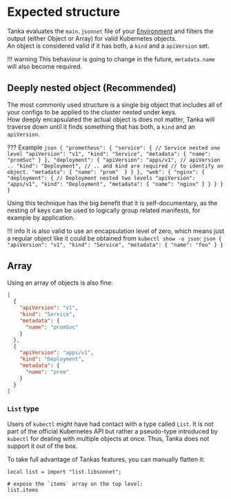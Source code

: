 # Expected structure

Tanka evaluates the `main.jsonnet` file of your [Environment](/environments) and
filters the output (either Object or Array) for valid Kubernetes objects.  
An object is considered valid if it has both, a `kind` and a `apiVersion` set.

!!! warning
    This behaviour is going to change in the future, `metadata.name` will
    also become required.

## Deeply nested object (Recommended)
The most commonly used structure is a single big object that includes all of
your configs to be applied to the cluster nested under keys.  
How deeply encapsulated the actual object is does not matter, Tanka will
traverse down until it finds something that has both, a `kind` and an
`apiVersion`.  

??? Example
    ```json
    {
      "prometheus": {
        "service": { // Service nested one level
          "apiVersion": "v1",
          "kind": "Service",
          "metadata": {
            "name": "promSvc"
          }
        },
        "deployment": {
          "apiVersion": "apps/v1", // apiVersion ..
          "kind": "Deployment", // .. and kind are required
                                // to identify an object.
          "metadata": {
            "name": "prom" 
          }
        }
      },
      "web": {
        "nginx": {
          "deployment": { // Deployment nested two levels
            "apiVersion": "apps/v1",
            "kind": "Deployment",
            "metadata": {
              "name": "nginx"
            }
          }
        }
      }
    }
    ```
    
Using this technique has the big benefit that it is self-documentary, as the
nesting of keys can be used to logically group related manifests, for example by
application.

!!! info
    It is also valid to use an encapsulation level of zero, which means
    just a regular object like it could be obtained from `kubectl show -o json`:
    ```json
    {
      "apiVersion": "v1",
      "kind": "Service",
      "metadata": {
        "name": "foo"
      }
    }
    ```


## Array
Using an array of objects is also fine:
```json
[
  {
    "apiVersion": "v1",
    "kind": "Service",
    "metadata": {
      "name": "promSvc"
    }
  },
  {
    "apiVersion": "apps/v1",
    "kind": "Deployment",
    "metadata": {
      "name": "prom"
    }
  }
]
```

### `List` type
Users of `kubectl` might have had contact with a type called `List`. It is not
part of the official Kubernetes API but rather a pseudo-type introduced by
`kubectl` for dealing with multiple objects at once. Thus, Tanka does not
support it out of the box.

To take full advantage of Tankas features, you can manually flatten it:

```jsonnet
local list = import "list.libsonnet";

# expose the `items` array on the top level:
list.items 
```

